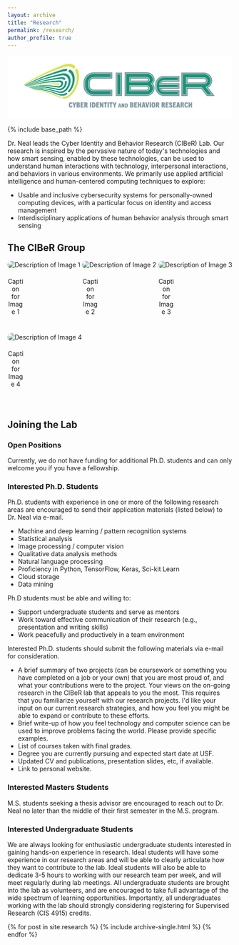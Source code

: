 ```yaml
---
layout: archive
title: "Research"
permalink: /research/
author_profile: true
---
```


<style>
  .gallery {
    display: flex;
    flex-wrap: wrap;
    justify-content: space-between;
  }
  .gallery img {
    width: 22%; /* Adjust percentage as needed */
    margin-bottom: 20px;
    border-radius: 15px; /* Adjust curvature as needed */
  }
  .caption {
    text-align: center;
    width: 22%; /* Match image width */
    margin-bottom: 40px;
  }
</style>

<img src="../images/Ciber-horizontal.png">

{% include base_path %}

Dr. Neal leads the Cyber Identity and Behavior Research (CIBeR) Lab. Our research is inspired by the pervasive nature of today's technologies and how smart sensing, enabled by these technologies, can be used to understand human interactions with technology, interpersonal interactions, and behaviors in various environments. We primarily use applied artificial intelligence and human-centered computing techniques to explore:

- Usable and inclusive cybersecurity systems for personally-owned computing devices, with a particular focus on identity and access management
- Interdisciplinary applications of human behavior analysis through smart sensing

## The CIBeR Group
<div class="gallery">
  <div>
    <img src="../../images/hoorad.jpeg" alt="Description of Image 1">
    <div class="caption">Caption for Image 1</div>
  </div>
  <div>
    <img src="path_to_image2.jpg" alt="Description of Image 2">
    <div class="caption">Caption for Image 2</div>
  </div>
  <div>
    <img src="path_to_image3.jpg" alt="Description of Image 3">
    <div class="caption">Caption for Image 3</div>
  </div>
  <div>
    <img src="path_to_image4.jpg" alt="Description of Image 4">
    <div class="caption">Caption for Image 4</div>
  </div>
</div>

## Joining the Lab

### Open Positions
Currently, we do not have funding for additional Ph.D. students and can only welcome you if you have a fellowship.

### Interested Ph.D. Students
Ph.D. students with experience in one or more of the following research areas are encouraged to send their application materials (listed below) to Dr. Neal via e-mail.

- Machine and deep learning / pattern recognition systems
- Statistical analysis
- Image processing / computer vision
- Qualitative data analysis methods
- Natural language processing
- Proficiency in Python, TensorFlow, Keras, Sci-kit Learn
- Cloud storage
- Data mining

Ph.D students must be able and willing to:
- Support undergraduate students and serve as mentors
- Work toward effective communication of their research (e.g., presentation and writing skills)
- Work peacefully and productively in a team environment
  
Interested Ph.D. students should submit the following materials via e-mail for consideration.
- A brief summary of two projects (can be coursework or something you have completed on a job or your own) that you are most proud of, and what your contributions were to the project.
Your views on the on-going research in the CIBeR lab that appeals to you the most. This requires that you familiarize yourself with our research projects. I'd like your input on our current research strategies, and how you feel you might be able to expand or contribute to these efforts.
- Brief write-up of how you feel technology and computer science can be used to improve problems facing the world. Please provide specific examples.
- List of courses taken with final grades.
- Degree you are currently pursuing and expected start date at USF.
- Updated CV and publications, presentation slides, etc, if available.
- Link to personal website.

### Interested Masters Students
M.S. students seeking a thesis advisor are encouraged to reach out to Dr. Neal no later than the middle of their first semester in the M.S. program.
  
### Interested Undergraduate Students
We are always looking for enthusiastic undergraduate students interested in gaining hands-on experience in research. Ideal students will have some experience in our research areas and will be able to clearly articulate how they want to contribute to the lab. Ideal students will also be able to dedicate 3-5 hours to working with our research team per week, and will meet regularly during lab meetings. All undergraduate students are brought into the lab as volunteers, and are encouraged to take full advantage of the wide spectrum of learning opportunities. Importantly, all undergraduates working with the lab should strongly considering registering for Supervised Research (CIS 4915) credits.

{% for post in site.research %}
  {% include archive-single.html %}
{% endfor %}
